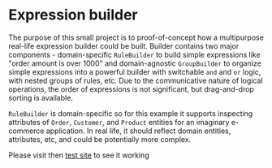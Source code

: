 # Expression builder

The purpose of this small project is to proof-of-concept how a multipurpose real-life expression builder could be built.
Builder contains two major components - domain-specific `RuleBuilder` to build simple expressions like "order amount is over 1000" and domain-agnostic `GroupBuilder` to organize simple expressions into a powerful builder with switchable `and` and `or` logic, with nested groups of rules, etc. Due to the communicative nature of logical operations, the order of expressions is not significant, but drag-and-drop sorting is available.

`RuleBuilder` is domain-specific so for this example it supports inspecting attributes of `Order`, `Customer`, and `Product` entities for an imaginary e-commerce application. In real life, it should reflect domain entities, attributes, etc, and could be potentially more complex.

Please visit then [test site](https://georgius1024.github.io/expression-builder/) to see it working
